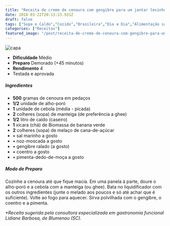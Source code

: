 ```yaml
---
title: "Receita de creme de cenoura com gengibre para um jantar levinho"
date: 2018-03-22T20:13:23.931Z
draft: false
tags: ["Sopa e Caldo","Cozido","Brasileira","Dia a Dia","Alimentação saudável","Receitas","Sopas e caldos"]
categories: ["Receitas"]
featured_image: "/post/receita-de-creme-de-cenoura-com-gengibre-para-um-jantar-levinho.58cc0d4e.jpg"
---
```


![capa](/post/receita-de-creme-de-cenoura-com-gengibre-para-um-jantar-levinho.58cc0d4e.jpg)

*   **Dificuldade** Médio
*   **Preparo** Demorado (+45 minutos)
*   **Rendimento** 4
*   Testada e aprovada
    

##### Ingredientes

*   **500** gramas de cenoura em pedaços
*   **1/2** unidade de alho-poró
*   **1** unidade de cebola (média - picada)
*   **2** colheres (sopa) de manteiga (de preferência a ghee)
*   **1/2** litro de caldo (caseiro)
*   **1** xícara (chá) de Biomassa de banana verde
*   **2** colheres (sopa) de melaço de cana-de-açúcar
*   • sal marinho a gosto
*   • noz-moscada a gosto
*   • gengibre ralado (a gosto)
*   • coentro a gosto
*   • pimenta-dedo-de-moça a gosto

##### Modo de Preparo

Cozinhe a cenoura até que fique macia. Em uma panela à parte, doure o alho-poró e a cebola com a manteiga (ou ghee). Bata no liquidificador com os outros ingredientes (junte o melado aos poucos e só até achar que é suficiente). Volte ao fogo para aquecer. Sirva polvilhada com o gengibre, o coentro e a pimenta.

_*Receita sugerida pela consultora especializada em gastronomia funcional Lidiane Barbosa, de Blumenau (SC)._
